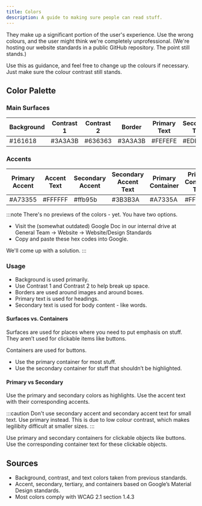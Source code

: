 ```yaml
---
title: Colors
description: A guide to making sure people can read stuff.
---
```


They make up a significant portion of the user's experience.
Use the wrong colours, and the user might think we're completely unprofessional.
(We're hosting our website standards in a public GitHub repository. The point still stands.)

Use this as guidance, and feel free to change up the colours if necessary. Just make sure the colour contrast still stands. 
## Color Palette
### Main Surfaces

Background | Contrast 1 | Contrast 2 | Border | Primary Text | Secondary Text | Surfaces
-|-|-|-|-|-|-|
#161618 | #3A3A3B | #636363 | #3A3A3B | #FEFEFE | #EDEDED | #FEFBFF

### Accents
Primary Accent | Accent Text | Secondary Accent | Secondary Accent Text | Primary Container | Primary Container Text | Secondary Container | Secondary Container Text
-|-|-|-|-|-|-|-
#A73355 | #FFFFFF | #ffb95b | #3B3B3A | #A7335A | #FFD9DF | #643f00 | #ffddb6

:::note 
There's no previews of the colors - yet. You have two options.
- Visit the (somewhat outdated) Google Doc in our internal drive at General Team -> Website -> Website/Design Standards
- Copy and paste these hex codes into Google.

We'll come up with a solution.
:::

### Usage
- Background is used primarily.
- Use Contrast 1 and Contrast 2 to help break up space.
- Borders are used around images and around boxes.
- Primary text is used for headings.
- Secondary text is used for body content - like words.

#### Surfaces vs. Containers
Surfaces are used for places where you need to put emphasis on stuff. They aren’t used for clickable items like buttons.

Containers are used for buttons. 
- Use the primary container for most stuff.
- Use the secondary container for stuff that shouldn’t be highlighted. 

#### Primary vs Secondary
Use the primary and secondary colors as highlights. Use the accent text with their corresponding accents. 

:::caution
Don't use secondary accent and secondary accent text for small text. Use primary instead.
This is due to low colour contrast, which makes legilibity difficult at smaller sizes. 
:::

Use primary and secondary containers for clickable objects like buttons. Use the corresponding container text for these clickable objects. 
## Sources
- Background, contrast, and text colors taken from previous standards. 
- Accent, secondary, tertiary, and containers based on Google’s Material Design standards. 
- Most colors comply with WCAG 2.1 section 1.4.3
